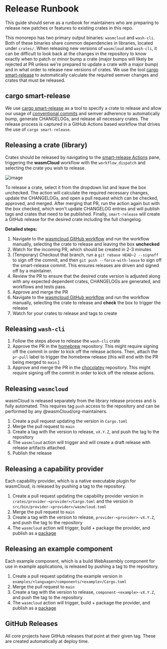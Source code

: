 # Release Runbook

This guide should serve as a runbook for maintainers who are preparing to release new patches or
features to existing crates in this repo.

This monorepo has two primary output binaries: `wasmcloud` and `wash-cli`. Both of these binaries
share common dependencies in libraries, located under `crates/`. When releasing new versions of
`wasmcloud` and `wash-cli`, it can be difficult to look back at the changes in the repository to
know exactly when to patch or minor bump a crate (major bumps will likely be rejected at PR unless
we're prepared to update a crate with a major bump) and in what order to release new versions of
crates. We use the tool [cargo smart-release](https://github.com/Byron/cargo-smart-release) to
automatically calculate the required semver changes and crates that must be released.

## cargo smart-release
We use [cargo smart-release](https://github.com/Byron/cargo-smart-release) as a tool to specify a
crate to release and allow our usage of [conventional
commits](https://www.conventionalcommits.org/en/v1.0.0/) and semver adherence to automatically bump,
generate CHANGELOGs, and release all necessary crates. The release process is captured in a GitHub
Actions based workflow that drives the use of `cargo smart-release`.

## Releasing a crate (library)
Crates should be released by navigating to the [smart-release
Actions](https://github.com/wasmCloud/wasmCloud/actions) pane, triggering the **wasmCloud** workflow
with the `workflow_dispatch` and selecting the crate you wish to release.

![image](https://github.com/user-attachments/assets/42af9d71-850a-4fd6-9881-d3d835d547e1)

To release a crate, select it from the dropdown list and leave the box unchecked. The action will
calculate the required necessary changes, update the CHANGELOGs, and open a pull request which can
be checked, approved, and merged. After merging that PR, run the action again but with the box
checked, which won't update CHANGELOG entries and will publish tags and crates that need to be
published. Finally, `smart-release` will create a GitHub release for the desired crate including the
full changelog.

**Detailed steps:**
1. Navigate to the <ins>[wasmcloud GitHub
   workflow](https://github.com/wasmCloud/wasmCloud/actions/workflows/wasmcloud.yml)</ins> and run
   the workflow manually, selecting the crate to release and leaving the box **unchecked**
2. Watch for the incoming PR, which should be created in 2-3 minutes
3. (Temporary) Checkout that branch, run a `git rebase HEAD~2 --signoff` to sign off the commit, and
   then `git push --force-with-lease` to sign off the smart-release commit. This ensures releases
   are driven and signed off by a maintainer.
4. Review the PR to ensure that the desired crate version is adjusted along with any expected
   dependent crates, CHANGELOGs are generated, and workflows and tests pass.
5. Approve and merge the PR
6. Navigate to the <ins>[wasmcloud GitHub
   workflow](https://github.com/wasmCloud/wasmCloud/actions/workflows/wasmcloud.yml)</ins> and run
   the workflow manually, selecting the crate to release and **check** the box to trigger the
   release
7. Watch for your crates to release and tags to create

## Releasing `wash-cli`

1. Follow the steps above to release the `wash-cli` crate
2. Approve the PR in the [homebrew](https://github.com/wasmCloud/homebrew-wasmcloud) repository.
   This might require signing off the commit in order to kick off the release actions. Then, attach
   the `pr-pull` label to trigger the homebrew release (this will end with the PR being merged to
   `main`.)
3. Approve and merge the PR in the [chocolatey](https://github.com/wasmCloud/chocolatey-wash)
   repository. This might require signing off the commit in order to kick off the release actions.

## Releasing `wasmcloud`
wasmCloud is released separately from the library release process and is fully automated. This
requires tag `push` access to the repository and can be performed by any @wasmCloud/org-maintainers.
1. Create a pull request updating the version in `Cargo.toml`
2. Merge the pull request to `main`
3. Create a tag with the version to release, `vX.Y.Z`, and push the tag to the repository
4. The `wasmcloud` action will trigger and will create a draft release with release artifacts
   attached.
5. Publish the release

## Releasing a capability provider
Each capability provider, which is a native executable plugin for wasmCloud, is released by pushing
a tag to the repository.

1. Create a pull request updating the capability provider version in
   `crates/provider-<provider>/Cargo.toml` and the version in
   `src/bin/provider-<provider>/wasmcloud.toml`
2. Merge the pull request to `main`
3. Create a tag with the version to release, `provider-<provider>-vX.Y.Z`, and push the tag to the
   repository
4. The `wasmcloud` action will trigger, build + package the provider, and publish as a
   [package](https://github.com/orgs/wasmCloud/packages?repo_name=wasmCloud)

## Releasing an example component
Each example component, which is a build WebAssembly component for use in example applications, is
released by pushing a tag to the repository.

1. Create a pull request updating the example version in
   `examples/<language>/components/<example>/Cargo.toml`
2. Merge the pull request to `main`
3. Create a tag with the version to release, `component-<example>-vX.Y.Z`, and push the tag to the
   repository
4. The `wasmcloud` action will trigger, build + package the provider, and publish as a
   [package](https://github.com/orgs/wasmCloud/packages?repo_name=wasmCloud)

## GitHub Releases

All core projects have GitHub releases that point at their given tag. These are created
automatically at deploy time.
